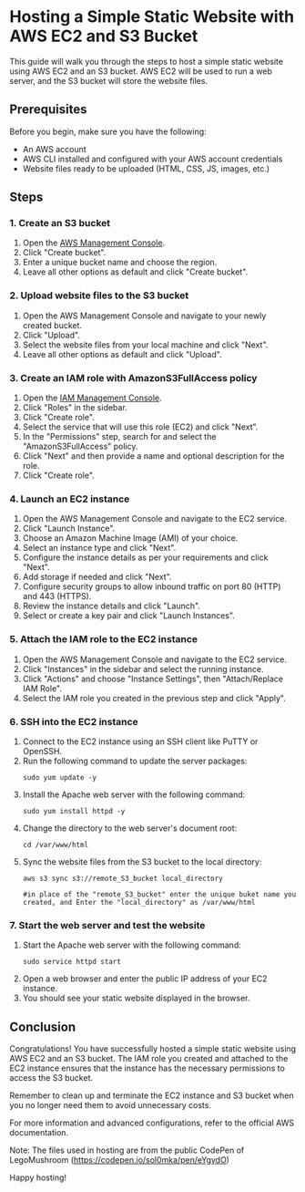 # Hosting a Simple Static Website with AWS EC2 and S3 Bucket

This guide will walk you through the steps to host a simple static website using AWS EC2 and an S3 bucket. AWS EC2 will be used to run a web server, and the S3 bucket will store the website files.

## Prerequisites

Before you begin, make sure you have the following:

- An AWS account
- AWS CLI installed and configured with your AWS account credentials
- Website files ready to be uploaded (HTML, CSS, JS, images, etc.)

## Steps

### 1. Create an S3 bucket

1. Open the [AWS Management Console](https://console.aws.amazon.com/s3/).
2. Click "Create bucket".
3. Enter a unique bucket name and choose the region.
4. Leave all other options as default and click "Create bucket".

### 2. Upload website files to the S3 bucket

1. Open the AWS Management Console and navigate to your newly created bucket.
2. Click "Upload".
3. Select the website files from your local machine and click "Next".
4. Leave all other options as default and click "Upload".

### 3. Create an IAM role with AmazonS3FullAccess policy

1. Open the [IAM Management Console](https://console.aws.amazon.com/iam/).
2. Click "Roles" in the sidebar.
3. Click "Create role".
4. Select the service that will use this role (EC2) and click "Next".
5. In the "Permissions" step, search for and select the "AmazonS3FullAccess" policy.
6. Click "Next" and then provide a name and optional description for the role.
7. Click "Create role".

### 4. Launch an EC2 instance

1. Open the AWS Management Console and navigate to the EC2 service.
2. Click "Launch Instance".
3. Choose an Amazon Machine Image (AMI) of your choice.
4. Select an instance type and click "Next".
5. Configure the instance details as per your requirements and click "Next".
6. Add storage if needed and click "Next".
7. Configure security groups to allow inbound traffic on port 80 (HTTP) and 443 (HTTPS).
8. Review the instance details and click "Launch".
9. Select or create a key pair and click "Launch Instances".

### 5. Attach the IAM role to the EC2 instance

1. Open the AWS Management Console and navigate to the EC2 service.
2. Click "Instances" in the sidebar and select the running instance.
3. Click "Actions" and choose "Instance Settings", then "Attach/Replace IAM Role".
4. Select the IAM role you created in the previous step and click "Apply".

### 6. SSH into the EC2 instance

1. Connect to the EC2 instance using an SSH client like PuTTY or OpenSSH.
2. Run the following command to update the server packages:
    ```
    sudo yum update -y
    ```
3. Install the Apache web server with the following command:
    ```
    sudo yum install httpd -y
    ```
4. Change the directory to the web server's document root:
    ```
    cd /var/www/html
    ```
5. Sync the website files from the S3 bucket to the local directory:
    ```
    aws s3 sync s3://remote_S3_bucket local_directory
    
    #in place of the "remote_S3_bucket" enter the unique buket name you created, and Enter the "local_directory" as /var/www/html 
    ```

### 7. Start the web server and test the website

1. Start the Apache web server with the following command:
    ```
    sudo service httpd start
    ```
2. Open a web browser and enter the public IP address of your EC2 instance.
3. You should see your static website displayed in the browser.

## Conclusion

Congratulations! You have successfully hosted a simple static website using AWS EC2 and an S3 bucket. The IAM role you created and attached to the EC2 instance ensures that the instance has the necessary permissions to access the S3 bucket.

Remember to clean up and terminate the EC2 instance and S3 bucket when you no longer need them to avoid unnecessary costs.

For more information and advanced configurations, refer to the official AWS documentation.

Note: The files used in hosting are from the public CodePen of LegoMushroom (https://codepen.io/sol0mka/pen/eYgydO)



Happy hosting!

